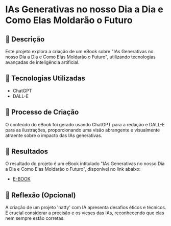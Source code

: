# IAs Generativas no nosso Dia a Dia e Como Elas Moldarão o Futuro

## 📒 Descrição
Este projeto explora a criação de um eBook sobre "IAs Generativas no nosso Dia a Dia e Como Elas Moldarão o Futuro", utilizando tecnologias avançadas de inteligência artificial.

## 🤖 Tecnologias Utilizadas
- ChatGPT
- DALL-E

## 🧐 Processo de Criação
O conteúdo do eBook foi gerado usando ChatGPT para a redação e DALL-E para as ilustrações, proporcionando uma visão abrangente e visualmente atraente sobre o impacto das IAs generativas.

## 🚀 Resultados
O resultado do projeto é um eBook intitulado "IAs Generativas no nosso Dia a Dia e Como Elas Moldarão o Futuro", disponível no link abaixo:
- [E-BOOK](/exemplos/E-BOOK.md)

## 💭 Reflexão (Opcional)
A criação de um projeto 'natty' com IA apresenta desafios éticos e técnicos. É crucial considerar a precisão e os vieses das IAs, reconhecendo que elas nem sempre estão corretas.
